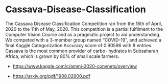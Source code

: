 # Cassava-Disease-Classification

The Cassava Disease Classification Competition ran from the 16th of April, 2020 to the 11th of May, 2020. This
competition is a partial fulfilment to the Computer Vision Course and as a pragmatic project to aid
understanding. We competed with a 3-member group named “COVID-19”, and achieved a final Kaggle
Categorization Accuracy score of 0.90596 with 8 entries. Cassava is the most common provider of carbo-
hydrates in Subsaharan Africa, which is grown by 80% of small scale farmers.

- https://www.kaggle.com/c/ammi-2020-convnets/overview

-  https://arxiv.org/pdf/1908.02900.pdf
